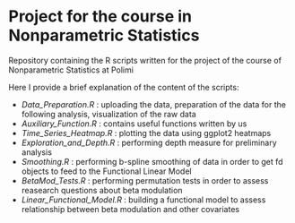 # Project for the course in Nonparametric Statistics
Repository containing the R scripts written for the project of the course of Nonparametric Statistics at Polimi

Here I provide a brief explanation of the content of the scripts:
- *Data_Preparation.R* : uploading the data, preparation of the data for the following analysis, visualization of the raw data
- *Auxiliary_Function.R* : contains useful functions written by us
- *Time_Series_Heatmap.R* : plotting the data using ggplot2 heatmaps
- *Exploration_and_Depth.R* : performing depth measure for preliminary analysis
- *Smoothing.R* : performing b-spline smoothing of data in order to get fd objects to feed to the Functional Linear Model
- *BetaMod_Tests.R* : performing permutation tests in order to assess reasearch questions about beta modulation
- *Linear_Functional_Model.R* : building a functional model to assess relationship between beta modulation and other covariates 
